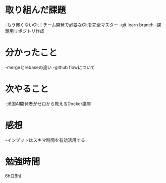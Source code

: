 # 取り組んだ課題
-もう怖くないGit！チーム開発で必要なGitを完全マスター
-git learn branch
-課題用リポジトリ作成
# 分かったこと
-mergeとrebaseの違い
-github flowについて
# 次やること
-米国AI開発者がゼロから教えるDocker講座
# 感想
-インプットはスキマ時間を有効活用する
# 勉強時間
6h(28h)